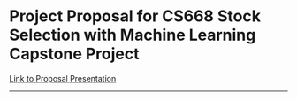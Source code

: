 # Project Proposal for CS668 Stock Selection with Machine Learning Capstone Project

[Link to Proposal Presentation](https://docs.google.com/presentation/d/1aSppbj_hVKVHL4m_4S7yzVH2PhDZKpjp/edit?rtpof=true)

---


